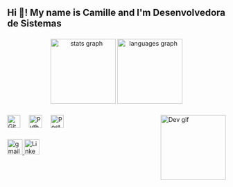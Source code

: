 <h2 align="left">Hi 👋! My name is Camille and I'm Desenvolvedora de Sistemas</h2>

###

<div align="center">
  <img src="https://github-readme-stats.vercel.app/api?username=CamilleDggukk&show_icons=true&include_all_commits=true&theme=dracula&hide_border=false" height="150" alt="stats graph" />
  <img src="https://github-readme-stats.vercel.app/api/top-langs/?username=CamilleDggukk&layout=compact&theme=dracula&hide_border=false" height="150" alt="languages graph" />
</div>

</div>

###

<img align="right" height="150" src="https://media.tenor.com/GfSX-u7VGM4AAAAC/coding.gif" alt="Dev gif"/>

###

<div align="left">
  <img src="https://cdn.jsdelivr.net/gh/devicons/devicon/icons/git/git-original.svg" height="30" alt="Git logo" />
  <img width="12" />
  <img src="https://cdn.jsdelivr.net/gh/devicons/devicon/icons/python/python-original.svg" height="30" alt="Python logo" />
  <img width="12" />
  <img src="https://cdn.jsdelivr.net/gh/devicons/devicon/icons/postgresql/postgresql-original.svg" height="30" alt="PostgreSQL logo" />
</div>
</div>

</div>

###

<div align="left">
  <a href="mailto:camillegabrielisouza11@gmail.com">
    <img src="https://img.shields.io/static/v1?message=Gmail&logo=gmail&label=&color=D14836&logoColor=white&labelColor=&style=for-the-badge" height="35" alt="gmail logo" />
  </a>
  <a href="https://www.linkedin.com/in/camille-souza-48749224b" target="_blank">
    <img src="https://img.shields.io/static/v1?message=LinkedIn&logo=linkedin&label=&color=0077B5&logoColor=white&labelColor=&style=for-the-badge" height="35" alt="LinkedIn logo" />
  </a>
</div>
